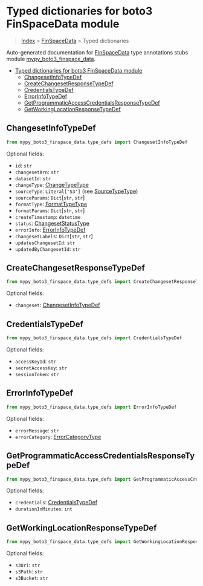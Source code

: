 # Typed dictionaries for boto3 FinSpaceData module

> [Index](..) > [FinSpaceData](.) > Typed dictionaries

Auto-generated documentation for
[FinSpaceData](https://boto3.amazonaws.com/v1/documentation/api/1.17.72/reference/services/finspace-data.html#FinSpaceData)
type annotations stubs module
[mypy_boto3_finspace_data](https://pypi.org/project/mypy-boto3-finspace-data/).

- [Typed dictionaries for boto3 FinSpaceData module](#typed-dictionaries-for-boto3-finspacedata-module)
  - [ChangesetInfoTypeDef](#changesetinfotypedef)
  - [CreateChangesetResponseTypeDef](#createchangesetresponsetypedef)
  - [CredentialsTypeDef](#credentialstypedef)
  - [ErrorInfoTypeDef](#errorinfotypedef)
  - [GetProgrammaticAccessCredentialsResponseTypeDef](#getprogrammaticaccesscredentialsresponsetypedef)
  - [GetWorkingLocationResponseTypeDef](#getworkinglocationresponsetypedef)

## ChangesetInfoTypeDef

```python
from mypy_boto3_finspace_data.type_defs import ChangesetInfoTypeDef
```

Optional fields:

- `id`: `str`
- `changesetArn`: `str`
- `datasetId`: `str`
- `changeType`: [ChangeTypeType](./literals.md#changetypetype)
- `sourceType`: `Literal['S3']` (see
  [SourceTypeType](./literals.md#sourcetypetype))
- `sourceParams`: `Dict`\[`str`, `str`\]
- `formatType`: [FormatTypeType](./literals.md#formattypetype)
- `formatParams`: `Dict`\[`str`, `str`\]
- `createTimestamp`: `datetime`
- `status`: [ChangesetStatusType](./literals.md#changesetstatustype)
- `errorInfo`: [ErrorInfoTypeDef](./type_defs.md#errorinfotypedef)
- `changesetLabels`: `Dict`\[`str`, `str`\]
- `updatesChangesetId`: `str`
- `updatedByChangesetId`: `str`

## CreateChangesetResponseTypeDef

```python
from mypy_boto3_finspace_data.type_defs import CreateChangesetResponseTypeDef
```

Optional fields:

- `changeset`: [ChangesetInfoTypeDef](./type_defs.md#changesetinfotypedef)

## CredentialsTypeDef

```python
from mypy_boto3_finspace_data.type_defs import CredentialsTypeDef
```

Optional fields:

- `accessKeyId`: `str`
- `secretAccessKey`: `str`
- `sessionToken`: `str`

## ErrorInfoTypeDef

```python
from mypy_boto3_finspace_data.type_defs import ErrorInfoTypeDef
```

Optional fields:

- `errorMessage`: `str`
- `errorCategory`: [ErrorCategoryType](./literals.md#errorcategorytype)

## GetProgrammaticAccessCredentialsResponseTypeDef

```python
from mypy_boto3_finspace_data.type_defs import GetProgrammaticAccessCredentialsResponseTypeDef
```

Optional fields:

- `credentials`: [CredentialsTypeDef](./type_defs.md#credentialstypedef)
- `durationInMinutes`: `int`

## GetWorkingLocationResponseTypeDef

```python
from mypy_boto3_finspace_data.type_defs import GetWorkingLocationResponseTypeDef
```

Optional fields:

- `s3Uri`: `str`
- `s3Path`: `str`
- `s3Bucket`: `str`

